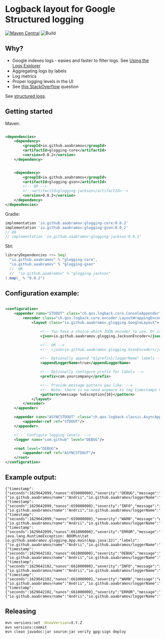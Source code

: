 # Logback layout for Google Structured logging

[![Maven Central](https://maven-badges.herokuapp.com/maven-central/io.github.aaabramov/glogging/badge.svg)](https://maven-badges.herokuapp.com/maven-central/io.github.aaabramov/glogging) ![Build](https://github.com/aaabramov/glogging/actions/workflows/maven.yml/badge.svg)


## Why?

- Google indexes logs - easies and faster to filter logs.
  See [Using the Logs Explorer](https://cloud.google.com/logging/docs/view/logs-viewer-interface)
- Aggregating logs by labels
- Log metrics
- Proper logging levels in the UI
- See [this StackOverflow](https://stackoverflow.com/q/44164730/5091346) question

See [structured logs](https://cloud.google.com/logging/docs/structured-logging).

## Getting started

Maven:

```xml

<dependencies>
    <dependency>
        <groupId>io.github.aaabramov</groupId>
        <artifactId>glogging-core</artifactId>
        <version>0.0.2</version>
    </dependency>


    <dependency>
        <groupId>io.github.aaabramov</groupId>
        <artifactId>glogging-gson</artifactId>
        <!-- OR -->
        <!--<artifactId>glogging-jackson</artifactId>-->
        <version>0.0.2</version>
    </dependency>
</dependencies>
```

Gradle:

```groovy
implementation 'io.github.aaabramov:glogging-core:0.0.2'
implementation 'io.github.aaabramov:glogging-gson:0.0.2'
// OR 
// implementation 'io.github.aaabramov:glogging-jackson:0.0.2'
```

Sbt:

```sbt
libraryDependencies ++= Seq(
  "io.github.aaabramov" % "glogging-core",
  "io.github.aaabramov" % "glogging-gson"
  //  OR
  //  "io.github.aaabramov" % "glogging-jackson"
).map(_ % "0.0.2")
```

## Configuration example:

```xml

<configuration>
    <appender name="STDOUT" class="ch.qos.logback.core.ConsoleAppender">
        <encoder class="ch.qos.logback.core.encoder.LayoutWrappingEncoder">
            <layout class="io.github.aaabramov.glogging.GoogleLayout">

                <!-- You have a choice which JSON encoder to use. Or create your own via implementing JsonEncoder interface -->
                <json>io.github.aaabramov.glogging.JacksonEncoder</json>

                <!-- OR -->
                <!-- <json>io.github.aaabramov.glogging.GsonEncoder</json> -->

                <!-- Optionally append "${prefix}/loggerName" labels -->
                <appendLoggerName>true</appendLoggerName>

                <!-- Optionally configure prefix for labels -->
                <prefix>com.yourcompany</prefix>

                <!-- Provide message pattern you like. -->
                <!-- Note: there is no need anymore to log timestamps & levels to the message. Google will pick them up from specific fields. -->
                <pattern>%message %xException{10}</pattern>
            </layout>
        </encoder>
    </appender>

    <appender name="ASYNCSTDOUT" class="ch.qos.logback.classic.AsyncAppender">
        <appender-ref ref="STDOUT"/>
    </appender>

    <!--  Configure logging levels  -->
    <logger name="com.github" level="DEBUG"/>

    <root level="DEBUG">
        <appender-ref ref="ASYNCSTDOUT"/>
    </root>
</configuration>
```

## Example output:

```
{"timestamp":{"seconds":1629642099,"nanos":659000000},"severity":"DEBUG","message":"debug","labels":{"io.github.aaabramov/name":"Andrii","io.github.aaabramov/loggerName":"io.github.aaabramov.glogging.App"}}
{"timestamp":{"seconds":1629642099,"nanos":659000000},"severity":"INFO","message":"info","labels":{"io.github.aaabramov/name":"Andrii","io.github.aaabramov/loggerName":"io.github.aaabramov.glogging.App"}}
{"timestamp":{"seconds":1629642099,"nanos":659000000},"severity":"WARN","message":"warn","labels":{"io.github.aaabramov/name":"Andrii","io.github.aaabramov/loggerName":"io.github.aaabramov.glogging.App"}}
{"timestamp":{"seconds":1629642099,"nanos":661000000},"severity":"ERROR","message":"error java.lang.RuntimeException: BOOM\n\tat io.github.aaabramov.glogging.App.main(App.java:22)","labels":{"io.github.aaabramov/name":"Andrii","io.github.aaabramov/loggerName":"io.github.aaabramov.glogging.App"}}
{"timestamp":{"seconds":1629642102,"nanos":661000000},"severity":"DEBUG","message":"debug","labels":{"io.github.aaabramov/name":"Andrii","io.github.aaabramov/loggerName":"io.github.aaabramov.glogging.App"}}
{"timestamp":{"seconds":1629642102,"nanos":661000000},"severity":"INFO","message":"info","labels":{"io.github.aaabramov/name":"Andrii","io.github.aaabramov/loggerName":"io.github.aaabramov.glogging.App"}}
{"timestamp":{"seconds":1629642102,"nanos":661000000},"severity":"WARN","message":"warn","labels":{"io.github.aaabramov/name":"Andrii","io.github.aaabramov/loggerName":"io.github.aaabramov.glogging.App"}}
{"timestamp":{"seconds":1629642102,"nanos":661000000},"severity":"ERROR","message":"error","labels":{"io.github.aaabramov/name":"Andrii","io.github.aaabramov/loggerName":"io.github.aaabramov.glogging.App"}}
```

## Releasing

```bash
mvn versions:set -DnewVersion=X.Y.Z
mvn versions:commit
mvn clean javadoc:jar source:jar verify gpg:sign deploy
```
